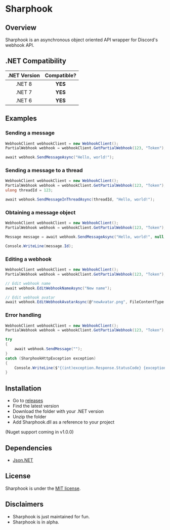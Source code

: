 # Sharphook

## Overview

Sharphook is an asynchronous object oriented API wrapper for Discord's webhook API.

## .NET Compatibility


| .NET Version   | Compatible? |
|:--------------:|:-----------:|
| .NET 8         | **YES**	   |
| .NET 7         | **YES**     |
| .NET 6         | **YES**     |


## Examples

### Sending a message 

```c#
WebhookClient webhookClient = new WebhookClient();
PartialWebhook webhook = webhookClient.GetPartialWebhook(123, "Token");

await webhook.SendMessageAsync("Hello, world!");
```

### Sending a message to a thread

```c#
WebhookClient webhookClient = new WebhookClient();
PartialWebhook webhook = webhookClient.GetPartialWebhook(123, "Token");
ulong threadId = 123;

await webhook.SendMessageInThreadAsync(threadId, "Hello, world!");
```

### Obtaining a message object

```c#
WebhookClient webhookClient = new WebhookClient();
PartialWebhook webhook = webhookClient.GetPartialWebhook(123, "Token");

Message message = await webhook.SendMessageAsync("Hello, world!", null, true);

Console.WriteLine(message.Id);
```

### Editing a webhook
```c# 
WebhookClient webhookClient = new WebhookClient();
PartialWebhook webhook = webhookClient.GetPartialWebhook(123, "Token");

// Edit webhook name
await webhook.EditWebhookNameAsync("New name");

// Edit webhook avatar
await webhook.EditWebhookAvatarAsync(@"newAvatar.png", FileContentType.PNG);
```

### Error handling 

```c#
WebhookClient webhookClient = new WebhookClient();
PartialWebhook webhook = webhookClient.GetPartialWebhook(123, "Token");

try
{
    await webhook.SendMessage("");
}
catch (SharphookHttpException exception)
{
    Console.WriteLine($"{(int)exception.Response.StatusCode} {exception.Response.ReasonPhrase}"); // 400 Bad Request
}
```

## Installation

* Go to [releases](https://github.com/Jodenee/Sharphook/releases)
* Find the latest version
* Download the folder with your .NET version
* Unzip the folder
* Add Sharphook.dll as a reference to your project

(Nuget support coming in v1.0.0)

## Dependencies

*  [Json.NET](http://james.newtonking.com/json)

## License

Sharphook is  under the [MIT license](LICENSE.txt).

## Disclaimers

* Sharphook is just maintained for fun.
* Sharphook is in alpha.